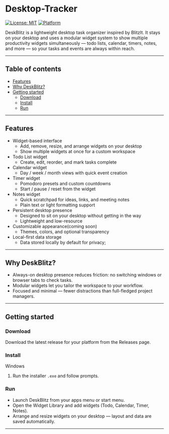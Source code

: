 # Desktop-Tracker

[![License: MIT](https://img.shields.io/badge/License-MIT-lightgrey.svg)](LICENSE)
[![Platform](https://img.shields.io/badge/Platform-Windows%20%7C%20macOS%20%7C%20Linux-blue.svg)](#)

DeskBlitz is a lightweight desktop task organizer inspired by BlitzIt. It stays on your desktop and uses a modular widget system to show multiple productivity widgets simultaneously — todo lists, calendar, timers, notes, and more — so your tasks and events are always within reach.

---

## Table of contents

- [Features](#features)
- [Why DeskBlitz?](#why-deskblitz)
- [Getting started](#getting-started)
  - [Download](#download)
  - [Install](#install)
  - [Run](#run)

---

## Features

- Widget-based interface
  - Add, remove, resize, and arrange widgets on your desktop
  - Show multiple widgets at once for a custom workspace
- Todo List widget
  - Create, edit, reorder, and mark tasks complete
- Calendar widget
  - Day / week / month views with quick event creation
- Timer widget
  - Pomodoro presets and custom countdowns
  - Start / pause / reset from the widget
- Notes widget
  - Quick scratchpad for ideas, links, and meeting notes
  - Plain text or light formatting support
- Persistent desktop presence
  - Designed to sit on your desktop without getting in the way
  - Lightweight and low-resource
- Customizable appearance(coming soon)
  - Themes, colors, and optional transparency
- Local-first data storage
  - Data stored locally by default for privacy;


---

## Why DeskBlitz?

- Always-on desktop presence reduces friction: no switching windows or browser tabs to check tasks.
- Modular widgets let you tailor the workspace to your workflow.
- Focused and minimal — fewer distractions than full-fledged project managers.

---

## Getting started

### Download

Download the latest release for your platform from the Releases page.

### Install

Windows
1. Run the installer `.exe` and follow prompts.

### Run

- Launch DeskBlitz from your apps menu or start menu.
- Open the Widget Library and add widgets (Todo, Calendar, Timer, Notes).
- Arrange and resize widgets on your desktop — layout and data are saved automatically.

---